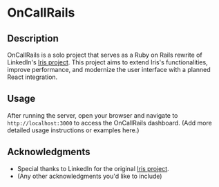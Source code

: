 # OnCallRails

## Description

OnCallRails is a solo project that serves as a Ruby on Rails rewrite of LinkedIn's [Iris project](https://github.com/linkedin/iris). This project aims to extend Iris's functionalities, improve performance, and modernize the user interface with a planned React integration.

## Usage

After running the server, open your browser and navigate to `http://localhost:3000` to access the OnCallRails dashboard. (Add more detailed usage instructions or examples here.)

## Acknowledgments

- Special thanks to LinkedIn for the original [Iris project](https://github.com/linkedin/iris).
- (Any other acknowledgments you'd like to include)
